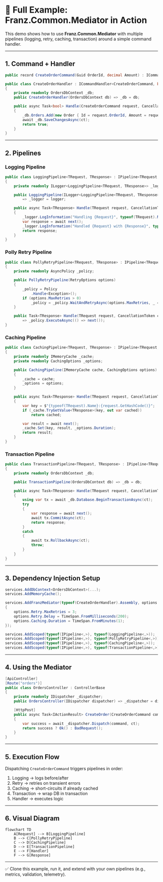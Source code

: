 # 🚀 Full Example: Franz.Common.Mediator in Action

This demo shows how to use **Franz.Common.Mediator** with multiple pipelines (logging, retry, caching, transaction) around a simple command handler.

---

## 1. Command + Handler

```csharp
public record CreateOrderCommand(Guid OrderId, decimal Amount) : ICommand<bool>;

public class CreateOrderHandler : ICommandHandler<CreateOrderCommand, bool>
{
    private readonly OrdersDbContext _db;
    public CreateOrderHandler(OrdersDbContext db) => _db = db;

    public async Task<bool> Handle(CreateOrderCommand request, CancellationToken ct)
    {
        _db.Orders.Add(new Order { Id = request.OrderId, Amount = request.Amount });
        await _db.SaveChangesAsync(ct);
        return true;
    }
}
```

---

## 2. Pipelines

### Logging Pipeline

```csharp
public class LoggingPipeline<TRequest, TResponse> : IPipeline<TRequest, TResponse>
{
    private readonly ILogger<LoggingPipeline<TRequest, TResponse>> _logger;

    public LoggingPipeline(ILogger<LoggingPipeline<TRequest, TResponse>> logger) 
        => _logger = logger;

    public async Task<TResponse> Handle(TRequest request, CancellationToken ct, Func<Task<TResponse>> next)
    {
        _logger.LogInformation("Handling {Request}", typeof(TRequest).Name);
        var response = await next();
        _logger.LogInformation("Handled {Request} with {Response}", typeof(TRequest).Name, typeof(TResponse).Name);
        return response;
    }
}
```

### Polly Retry Pipeline

```csharp
public class PollyRetryPipeline<TRequest, TResponse> : IPipeline<TRequest, TResponse>
{
    private readonly AsyncPolicy _policy;

    public PollyRetryPipeline(RetryOptions options)
    {
        _policy = Policy
            .Handle<Exception>();
        if (options.MaxRetries > 0)
            _policy = _policy.WaitAndRetryAsync(options.MaxRetries, _ => options.Delay);
    }

    public Task<TResponse> Handle(TRequest request, CancellationToken ct, Func<Task<TResponse>> next)
        => _policy.ExecuteAsync(() => next());
}
```

### Caching Pipeline

```csharp
public class CachingPipeline<TRequest, TResponse> : IPipeline<TRequest, TResponse>
{
    private readonly IMemoryCache _cache;
    private readonly CachingOptions _options;

    public CachingPipeline(IMemoryCache cache, CachingOptions options)
    {
        _cache = cache;
        _options = options;
    }

    public async Task<TResponse> Handle(TRequest request, CancellationToken ct, Func<Task<TResponse>> next)
    {
        var key = $"{typeof(TRequest).Name}:{request.GetHashCode()}";
        if (_cache.TryGetValue<TResponse>(key, out var cached))
            return cached;

        var result = await next();
        _cache.Set(key, result, _options.Duration);
        return result;
    }
}
```

### Transaction Pipeline

```csharp
public class TransactionPipeline<TRequest, TResponse> : IPipeline<TRequest, TResponse>
{
    private readonly OrdersDbContext _db;

    public TransactionPipeline(OrdersDbContext db) => _db = db;

    public async Task<TResponse> Handle(TRequest request, CancellationToken ct, Func<Task<TResponse>> next)
    {
        using var tx = await _db.Database.BeginTransactionAsync(ct);
        try
        {
            var response = await next();
            await tx.CommitAsync(ct);
            return response;
        }
        catch
        {
            await tx.RollbackAsync(ct);
            throw;
        }
    }
}
```

---

## 3. Dependency Injection Setup

```csharp
services.AddDbContext<OrdersDbContext>(...);
services.AddMemoryCache();

services.AddFranzMediator(typeof(CreateOrderHandler).Assembly, options =>
{
    options.Retry.MaxRetries = 3;
    options.Retry.Delay = TimeSpan.FromMilliseconds(200);
    options.Caching.Duration = TimeSpan.FromMinutes(1);
});

services.AddScoped(typeof(IPipeline<,>), typeof(LoggingPipeline<,>));
services.AddScoped(typeof(IPipeline<,>), typeof(PollyRetryPipeline<,>));
services.AddScoped(typeof(IPipeline<,>), typeof(CachingPipeline<,>));
services.AddScoped(typeof(IPipeline<,>), typeof(TransactionPipeline<,>));
```

---

## 4. Using the Mediator

```csharp
[ApiController]
[Route("orders")]
public class OrdersController : ControllerBase
{
    private readonly IDispatcher _dispatcher;
    public OrdersController(IDispatcher dispatcher) => _dispatcher = dispatcher;

    [HttpPost]
    public async Task<IActionResult> CreateOrder(CreateOrderCommand command, CancellationToken ct)
    {
        var success = await _dispatcher.Dispatch(command, ct);
        return success ? Ok() : BadRequest();
    }
}
```

---

## 5. Execution Flow

Dispatching `CreateOrderCommand` triggers pipelines in order:

1. Logging → logs before/after  
2. Retry → retries on transient errors  
3. Caching → short-circuits if already cached  
4. Transaction → wrap DB in transaction  
5. Handler → executes logic  

---

## 6. Visual Diagram

```mermaid
flowchart TD
    A[Request] --> B[LoggingPipeline]
    B --> C[PollyRetryPipeline]
    C --> D[CachingPipeline]
    D --> E[TransactionPipeline]
    E --> F[Handler]
    F --> G[Response]
```

---

✅ Clone this example, run it, and extend with your own pipelines (e.g., metrics, validation, telemetry).
